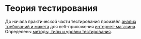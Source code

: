 # Теория тестирования
До начала практической части тестирования произвёл [анализ требований и макета](https://docs.google.com/spreadsheets/d/1u7A-3y-f5DWXBBhkA3uOCGFPypxaOEeKkCeA_h7k6_4/edit?gid=1927253017#gid=1927253017) для веб-приложения [интернет-магазина](https://demoshopping.ru/).  Определены [методы, типы и уровни тестирования](https://docs.google.com/spreadsheets/d/1uq6beCUICdUxUX8pI9NakTnEBll9U9Tlqbttbs85Cw0/edit?usp=sharing).
